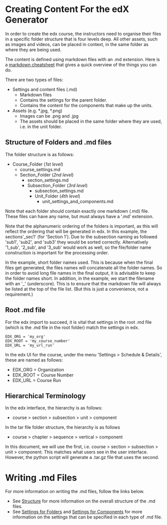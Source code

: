# Creating Content For the edX Generator

In order to create the edx course, the instructors need to organise their files in a specific folder structure that is four levels deep. All other assets, such as images and videos, can be placed in context, in the same folder as where they are being used.

The content is defined using markdown files with an .md extension. 
Here is a [markdown cheatsheet](https://devhints.io/markdown) that gives a quick overview of the things you can do.

There are two types of files:

- Settings and content files (.md)
  - Markdown files
  - Contains the settings for the parent folder.
  - Contains the content for the components that make up the units.
- Assets (e.g. *.jpg, *.png)
  - Images can be .png and .jpg
  - The assets should be placed in the same folder where they are used, i.e. in the unit folder.

## Structure of Folders and .md files

The folder structure is as follows:

- Course_Folder (_1st level_)
  - course_settings.md
  - Section_Folder (_2nd level_)
    - section_settings.md
    - Subsection_Folder (_3rd level_)
      - subsection_settings.md
      - Unit_Folder (_4th level_)
        - unit_settings_and_components.md

Note that each folder should contain exactly one markdown (.md) file. These files can have any name, but must always have a '.md' extension.

Note that the alphanumeric ordering of the folders is important, as this will reflect the ordering that will be generated in edx. In this example, the sections'_sec1' (for 'Section 1').  Due to the subsection naming as followed 'sub1', 'sub2', and 'sub3' they would be sorted correctly. Alternatively '1_sub', '2_sub', and '3_sub' would work as well, so the file/folder name construction is important for the processing order.

In the example, short folder names used. This is because when the final files get generated, the files names will concatenate all the folder names. So in order to avoid long file names in the final output, it is advisable to keep the folder names short. In addition, in the example, we start the filename with an '_' (underscore). This is to ensure that the markdown file will always be listed at the top of the file list. (But this is just a convenience, not a requirement.)

## Root .md file

For the edx import to succeed, it is vital that settings in the root .md file (which is the .md file in the root folder) match the settings in edx.
~~~~~~~~~~~~~
EDX_ORG = 'my_org' 
EDX_ROOT = 'my_course_number' 
EDX_URL = 'my_url_run'
~~~~~~~~~~~~~

In the edx UI for the course, under the menu 'Settings > Schedule & Details', these are named as follows:
- EDX_ORG = Organization
- EDX_ROOT = Course Number
- EDX_URL = Course Run

## Hierarchical Terminology

In  the edx interface, the hierarchy is as follows:
-  course > section > subsection > unit > component

In the tar file folder structure, the hierarchy is as follows
-  course > chapter > sequence   > vertical > component

In this document, we will use the first, i.e. course > section > subsection > unit > component. This matches what users see in the user interface. However, the python script will generate a .tar.gz file that uses the second. 


# Writing .md Files

For more information on writing the .md files, follow the links below.

* See [Structure](markdown_structure.md) for more information on the overall structure of the .md files.
* See [Settings for Folders](markdown_settings_folders.md) and [Settings for Components](markdown_settings_components.md) for more information on the settings that can be specified in each type of .md file.
